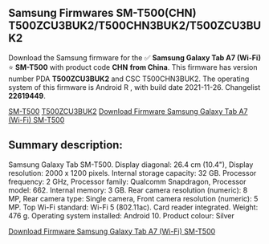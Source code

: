 <h2>Samsung Firmwares SM-T500(CHN) T500ZCU3BUK2/T500CHN3BUK2/T500ZCU3BUK2</h2>
Download the Samsung firmware for the ✅ <strong>Samsung Galaxy Tab A7 (Wi-Fi) </strong> ⭐ <strong>SM-T500</strong> with product code <strong>CHN</strong> <strong> from China</strong>. This firmware has version number PDA <strong>T500ZCU3BUK2</strong> and CSC T500CHN3BUK2. The operating system of this firmware is Android R , with build date 2021-11-26. Changelist <strong>22619449</strong>.


[SM-T500](https://samfirm.shop/samsung/model/SM-T500)
[T500ZCU3BUK2](https://samfirm.shop/samsung/pda/T500ZCU3BUK2)
[Download Firmware Samsung Galaxy Tab A7 (Wi-Fi) SM-T500](https://samfirm.shop/samsung/firmware/477689)
<h2>Summary description:</h2>
<p>Samsung Galaxy Tab SM-T500. Display diagonal: 26.4 cm (10.4"), Display resolution: 2000 x 1200 pixels. Internal storage capacity: 32 GB. Processor frequency: 2 GHz, Processor family: Qualcomm Snapdragon, Processor model: 662. Internal memory: 3 GB. Rear camera resolution (numeric): 8 MP, Rear camera type: Single camera, Front camera resolution (numeric): 5 MP. Top Wi-Fi standard: Wi-Fi 5 (802.11ac). Card reader integrated. Weight: 476 g. Operating system installed: Android 10. Product colour: Silver</p>


[Download Firmware Samsung Galaxy Tab A7 (Wi-Fi) SM-T500](https://samfirm.shop/samsung/firmware/477689)
